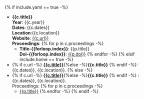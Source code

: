 {% if include.yaml == true -%}
- **{{c.title}}**<br>
**Year**: {{c.year}}<br>
**Dates**: {{c.dates}}<br>
**Location**:{{c.location}}<br>
**Website**: [{{c.url}}]({{c.url}})<br>
**Proceedings**:
  {% for p in c.proceedings -%}
    - **Title-{{forloop.index}}**: {{p.title}}<br>
    **Doi-{{forloop.index}}**: [{{p.doi}}]({{p.doi}})
  {% endfor -%}
{% elsif include.home == true -%}
- {% if c.url -%}
    [**{{c.title}}**]({{c.url}}){%else -%}**{{c.title}}**
  {% endif -%}: {{c.dates}}, {{c.location}}.
{% else -%}
- {% if c.url -%}
    [**{{c.title}}**]({{c.url}}){%else -%}**{{c.title}}**
  {% endif -%}
  : {{c.dates}}, {{c.location}}.<br>Proceedings:
  {% for p in c.proceedings -%}
    - [{{p.title}}]({{p.doi}})
  {% endfor -%}
{% endif -%}
